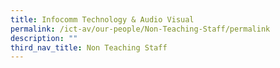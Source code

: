 ```yaml
---
title: Infocomm Technology & Audio Visual
permalink: /ict-av/our-people/Non-Teaching-Staff/permalink
description: ""
third_nav_title: Non Teaching Staff
---
```

